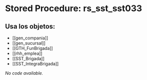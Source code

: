 # Stored Procedure: rs_sst_sst033

## Usa los objetos:
- [[gen_compania]]
- [[gen_sucursal]]
- [[GTH_FunBrigada]]
- [[rhh_emplea]]
- [[SST_Brigada]]
- [[SST_IntegraBrigada]]

*No code available.*
